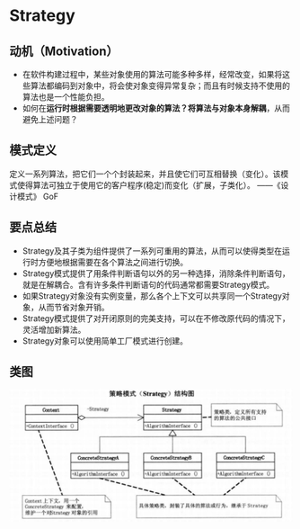 # Strategy

## 动机（Motivation）
+ 在软件构建过程中，某些对象使用的算法可能多种多样，经常改变，如果将这些算法都编码到对象中，将会使对象变得异常复杂；而且有时候支持不使用的算法也是一个性能负担。
+ 如何在**运行时根据需要透明地更改对象的算法？将算法与对象本身解耦**，从而避免上述问题？

## 模式定义
定义一系列算法，把它们一个个封装起来，并且使它们可互相替换（变化）。该模式使得算法可独立于使用它的客户程序(稳定)而变化（扩展，子类化）。
——《设计模式》 GoF

## 要点总结
+ Strategy及其子类为组件提供了一系列可重用的算法，从而可以使得类型在运行时方便地根据需要在各个算法之间进行切换。
+ Strategy模式提供了用条件判断语句以外的另一种选择，消除条件判断语句，就是在解耦合。含有许多条件判断语句的代码通常都需要Strategy模式。
+ 如果Strategy对象没有实例变量，那么各个上下文可以共享同一个Strategy对象，从而节省对象开销。
+ Strategy模式提供了对开闭原则的完美支持，可以在不修改原代码的情况下，灵活增加新算法。
+ Strategy对象可以使用简单工厂模式进行创建。


## 类图
![](../Image/Strategy.png)
